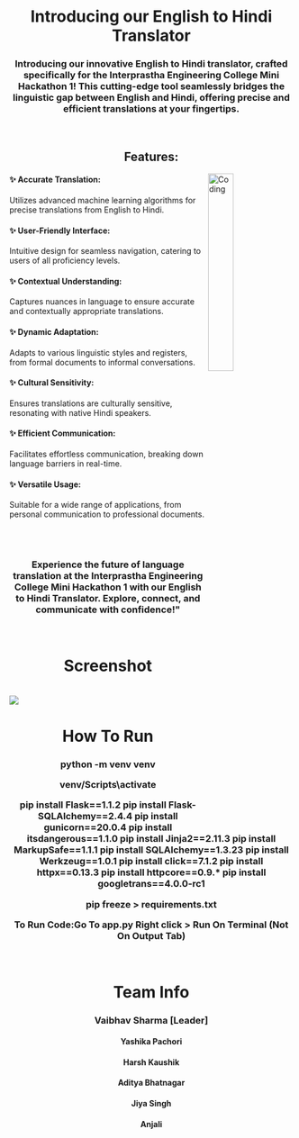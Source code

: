 
<h1 align="center">Introducing our English to Hindi Translator</h1>
<h3 align="center">Introducing our innovative English to Hindi translator, crafted specifically for the Interprastha Engineering College Mini Hackathon 1! This cutting-edge tool seamlessly bridges the linguistic gap between English and Hindi, offering precise and efficient translations at your fingertips.</h3>

<br>

<h2 align="center">
Features:
</h2>

<img align="right" alt="Coding" width="30%" src="https://cdn.dribbble.com/users/361933/screenshots/1945595/media/cab8adf9008a598f724eb798b0d9ca40.gif">

<h4 align="left">✨ Accurate Translation: </h4>
<p align="left">Utilizes advanced machine learning algorithms for precise translations from English to Hindi.</p>

<h4 align="left">✨ User-Friendly Interface:</h4> 
<p align="left">Intuitive design for seamless navigation, catering to users of all proficiency levels.</p>

<h4 align="left">✨ Contextual Understanding: </h4>
<p align="left">Captures nuances in language to ensure accurate and contextually appropriate translations.</p>

<h4 align="left">✨ Dynamic Adaptation: </h4>
<p align="left">Adapts to various linguistic styles and registers, from formal documents to informal conversations.</p>

<h4 align="left">✨ Cultural Sensitivity: </h4>
<p align="left">Ensures translations are culturally sensitive, resonating with native Hindi speakers.</p>

<h4 align="left">✨ Efficient Communication: </h4>
<p align="left">Facilitates effortless communication, breaking down language barriers in real-time.</p>

<h4 align="left">✨ Versatile Usage: </h4>
<p align="left">Suitable for a wide range of applications, from personal communication to professional documents.</p>

 <br> <br>

<h3 align="center">
Experience the future of language translation at the Interprastha Engineering College Mini Hackathon 1 with our English to Hindi Translator. Explore, connect, and communicate with confidence!"
</h3>

 <br>
 
<h1 align="center" >Screenshot</h1>

<br>

<img src="https://github.com/Vaibhav0120/IMHP-1/assets/150184948/e5406361-cfae-48ad-bf01-0d10fe114b80">

 <br>
 
<h1 align="center" >How To Run</h1>
 
<h3 align="center">

python -m venv venv

venv/Scripts\activate

pip install Flask==1.1.2
pip install Flask-SQLAlchemy==2.4.4
pip install gunicorn==20.0.4
pip install itsdangerous==1.1.0
pip install Jinja2==2.11.3
pip install MarkupSafe==1.1.1
pip install SQLAlchemy==1.3.23
pip install Werkzeug==1.0.1
pip install click==7.1.2
pip install httpx==0.13.3
pip install httpcore==0.9.*
pip install googletrans==4.0.0-rc1

pip freeze > requirements.txt

  To Run Code:Go To app.py
  Right click > Run On Terminal (Not On Output Tab)
</h3>

 <br>

<h1 align="center" >Team Info</h1>
<h3 align="center">Vaibhav Sharma [Leader]</h3>
<h4 align="center">Yashika Pachori</h4>
<h4 align="center">Harsh Kaushik</h4>
<h4 align="center">Aditya Bhatnagar</h4>
<h4 align="center">Jiya Singh</h4>
<h4 align="center">Anjali</h4>

